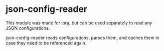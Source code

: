 # json-config-reader
This module was made for [iora](https://github.com/iora/iora), but can be used separately to read any JSON configurations.

json-config-reader reads configurations, parses them, and caches them in case they need to be referenced again.

